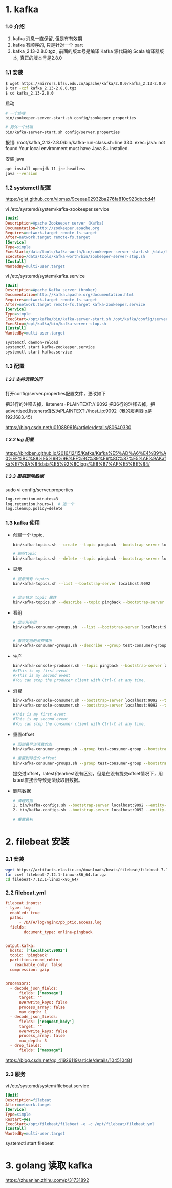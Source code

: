 # 1. kafka

### 1.0 介绍

1. kafka 消息一直保留, 但是有有效期
2. kafka 有顺序的, 只是针对一个 part
3. kafka_2.13-2.8.0.tgz ,   前面的版本号是编译 Kafka 源代码的 Scala 编译器版本, 真正的版本号是2.8.0

### 1.1 安装

```bash
$ wget https://mirrors.bfsu.edu.cn/apache/kafka/2.8.0/kafka_2.13-2.8.0.tgz
$ tar -xzf kafka_2.13-2.8.0.tgz 
$ cd kafka_2.13-2.8.0
```

启动

```bash
# 一个终端
bin/zookeeper-server-start.sh config/zookeeper.properties

# 另外一个终端
bin/kafka-server-start.sh config/server.properties
```



报错: /root/kafka_2.13-2.8.0/bin/kafka-run-class.sh: line 330: exec: java: not found
Your local environment must have Java 8+ installed.

安装 java

```bash
apt install openjdk-11-jre-headless
java --version
```



### 1.2 systemctl 配置

https://gist.github.com/vipmax/9ceeaa02932ba276fa810c923dbcbd4f

vi /etc/systemd/system/kafka-zookeeper.service

```ini
[Unit]
Description=Apache Zookeeper server (Kafka)
Documentation=http://zookeeper.apache.org
Requires=network.target remote-fs.target
After=network.target remote-fs.target
[Service]
Type=simple
ExecStart=/data/tools/kafka-worth/bin/zookeeper-server-start.sh /data/tools/kafka-worth/config/zookeeper.properties
ExecStop=/data/tools/kafka-worth/bin/zookeeper-server-stop.sh
[Install]
WantedBy=multi-user.target
```



vi /etc/systemd/system/kafka.service

```ini
[Unit]
Description=Apache Kafka server (broker)
Documentation=http://kafka.apache.org/documentation.html
Requires=network.target remote-fs.target
After=network.target remote-fs.target kafka-zookeeper.service
[Service]
Type=simple
ExecStart=/opt/kafka/bin/kafka-server-start.sh /opt/kafka/config/server.properties
ExecStop=/opt/kafka/bin/kafka-server-stop.sh
[Install]
WantedBy=multi-user.target
```



```bash
systemctl daemon-reload
systemctl start kafka-zookeeper.service
systemctl start kafka.service
```



### 1.3 配置

##### 1.3.1 支持远程访问

打开config/server.properties配置文件，更改如下

把31行的注释去掉，listeners=PLAINTEXT://:9092
把36行的注释去掉，把advertised.listeners值改为PLAINTEXT://host_ip:9092（我的服务器ip是192.1683.45）

https://blog.csdn.net/u010889616/article/details/80640330

##### 1.3.2 log 配置

https://birdben.github.io/2016/12/15/Kafka/Kafka%E5%AD%A6%E4%B9%A0%EF%BC%88%E5%9B%9B%EF%BC%89%E6%8C%87%E5%AE%9AKafka%E7%9A%84data%E5%92%8Clogs%E8%B7%AF%E5%BE%84/

##### 1.3.3 周期删除数据

sudo vi config/server.properties

``` bash
log.retention.minutes=3
log.retention.hours=1  # 选一个
log.cleanup.policy=delete
```



### 1.3 kafka 使用

+ 创建一个 topic.

  ```bash
  bin/kafka-topics.sh --create --topic pingback --bootstrap-server localhost:9092
  
  # 删除topic
  bin/kafka-topics.sh --delete --topic pingback --bootstrap-server localhost:9092
  ```

+ 显示

  ```bash
  # 显示所有 topics
  bin/kafka-topics.sh --list --bootstrap-server localhost:9092 
  
  
  # 显示特定 topic 属性
  bin/kafka-topics.sh --describe --topic pingback --bootstrap-server localhost:9092
  ```


+ 看组
  
  ```bash
  # 显示所有组
  bin/kafka-consumer-groups.sh  --list --bootstrap-server localhost:9092
  
  
  # 看特定组的消费情况
  bin/kafka-consumer-groups.sh --describe --group test-consumer-group --bootstrap-server localhost:9092
  ```
  
+ 生产
  
  ```bash
  bin/kafka-console-producer.sh --topic pingback --bootstrap-server localhost:9092
  #>This is my first event
  #>This is my second event
  #You can stop the producer client with Ctrl-C at any time.
  ```


+ 消费

  ```bash
  bin/kafka-console-consumer.sh --bootstrap-server localhost:9092 --topic pingback
  bin/kafka-console-consumer.sh --bootstrap-server localhost:9092 --topic pingback --from-beginning --group test-consumer-group
  
  #This is my first event
  #This is my second event
  #You can stop the consumer client with Ctrl-C at any time.
  ```
  
  
  
+ 重置offset

  ```bash
  # 回到最早该消费的点
  bin/kafka-consumer-groups.sh --group test-consumer-group --bootstrap-server localhost:9092 --reset-offsets --to-earliest --all-topics --execute
  
  # 重置到特定的 offset
  bin/kafka-consumer-groups.sh --group test-consumer-group --bootstrap-server localhost:9092 --reset-offsets --topic pingback:0 --to-offset 123 --execute
  ```

  提交过offset，latest和earliest没有区别，但是在没有提交offset情况下，用latest直接会导致无法读取旧数据。


+ 删除数据

  ```bash
  # 清理数据
  1. bin/kafka-configs.sh --bootstrap-server localhost:9092 --entity-type topics --entity-name pingback --alter --add-config retention.ms=1000
  2. bin/kafka-configs.sh --bootstrap-server localhost:9092 --entity-type topics --entity-name pingback --alter --delete-config retention.ms
  
  # 重置最初
  ```

  





# 2. filebeat 安装

### 2.1 安装

```bash
wget https://artifacts.elastic.co/downloads/beats/filebeat/filebeat-7.12.1-linux-x86_64.tar.gz
tar zxvf filebeat-7.12.1-linux-x86_64.tar.gz
cd filebeat-7.12.1-linux-x86_64/
```



### 2.2 filebeat.yml

```ini
filebeat.inputs:
- type: log
  enabled: true
  paths:
      - /DATA/log/nginx/pb_ptio.access.log
  fields:
        document_type: online-pingback


output.kafka:
  hosts: ["localhost:9092"]
  topic: 'pingback'
  partition.round_robin:
    reachable_only: false
  compression: gzip


processors:
  - decode_json_fields:
      fields: ['message']
      target: ""
      overwrite_keys: false
      process_array: false
      max_depth: 1
  - decode_json_fields:
      fields: ['request_body']
      target: ""
      overwrite_keys: false
      process_array: false
      max_depth: 3
  - drop_fields:
      fields: ["message"]
```



https://blog.csdn.net/qq_41926119/article/details/104510481

### 2.3 服务

vi /etc/systemd/system/filebeat.service

```ini
[Unit]
Description=filebeat
After=network.target
[Service]
Type=simple
Restart=yes
ExecStart=/opt/filebeat/filebeat -e -c /opt/filebeat/filebeat.yml
[Install]
WantedBy=multi-user.target
```

systemctl start filebeat





# 3. golang 读取 kafka

https://zhuanlan.zhihu.com/p/31731892

